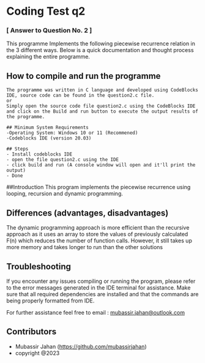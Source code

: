 # Coding Test q2 

### [ Answer to Question No. 2 ]
This programme Implements the following piecewise recurrence relation in the 3 different ways.
Below is a quick documentation and thought process explaining the entire programme.

## How to compile and run the programme
    The programme was written in C language and developed using CodeBlocks IDE, source code can be found in the question2.c file.
    or
    Simply open the source code file question2.c using the CodeBlocks IDE and click on the Build and run button to execute the output results of the programme.

    ## Minimum System Requirements
    -Operating System: Windows 10 or 11 (Recommened)
    -Codeblocks IDE (version 20.03)

    ## Steps
    - Install codeblocks IDE
    - open the file question2.c using the IDE
    - click build and run (A console window will open and it'll print the output)
    - Done

##Introduction
This program implements the piecewise recurrence using looping, recursion and dynamic programming.


## Differences (advantages, disadvantages)
The dynamic programming approach is more efficient than the recursive approach as it uses an array to store the values of previously calculated F(n)
which reduces the number of function calls. However, it still takes up more memory and takes longer to run than the other solutions

## Troubleshooting

If you encounter any issues compiling or running the program, please refer to the error messages generated in the IDE terminal for assistance. Make sure that all required dependencies are installed and that the commands are being properly formatted from IDE.     

For further assistance feel free to email : mubassir.jahan@outlook.com

## Contributors

- Mubassir Jahan (https://github.com/mubassirjahan)
- copyright @2023

